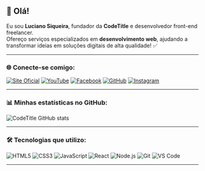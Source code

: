## 👋 Olá! 
Eu sou **Luciano Siqueira**, fundador da **CodeTítle** e desenvolvedor front-end freelancer.  
Ofereço serviços especializados em **desenvolvimento web**, ajudando a transformar ideias em soluções digitais de alta qualidade! ✅  

---

### 🌐 Conecte-se comigo:
[![Site Oficial](https://img.shields.io/website-up-down-green-red/http/cv.lbesson.qc.to.svg)](https://codetitle.github.io/site)
[![YouTube](https://img.shields.io/badge/YouTube-FF0000?style=for-the-badge&logo=youtube&logoColor=white)](https://www.youtube.com/@eurogamesroleplay)
[![Facebook](https://img.shields.io/badge/Facebook-1877F2?style=for-the-badge&logo=facebook&logoColor=white)](https://www.facebook.com/eurogamesroleplay)
[![GitHub](https://img.shields.io/badge/GitHub-100000?style=for-the-badge&logo=github&logoColor=white)](https://github.com/codetitle)
[![Instagram](https://img.shields.io/badge/Instagram-E4405F?style=for-the-badge&logo=instagram&logoColor=white)](https://www.instagram.com/eurogamesroleplay)

---

### 📊 Minhas estatísticas no GitHub:
![CodeTítle GitHub stats](https://github-readme-stats.vercel.app/api?username=codetitle&show_icons=true&theme=dracula)

---

### 🛠️ Tecnologias que utilizo:
<!-- Ícones lado a lado -->
![HTML5](https://img.shields.io/badge/HTML5-E34F26?style=for-the-badge&logo=html5&logoColor=white)
![CSS3](https://img.shields.io/badge/CSS3-1572B6?style=for-the-badge&logo=css3&logoColor=white)
![JavaScript](https://img.shields.io/badge/JavaScript-F7DF1E?style=for-the-badge&logo=javascript&logoColor=black)
![React](https://img.shields.io/badge/React-61DAFB?style=for-the-badge&logo=react&logoColor=black)
![Node.js](https://img.shields.io/badge/Node.js-339933?style=for-the-badge&logo=nodedotjs&logoColor=white)
![Git](https://img.shields.io/badge/Git-F05032?style=for-the-badge&logo=git&logoColor=white)
![VS Code](https://img.shields.io/badge/VS%20Code-0078D4?style=for-the-badge&logo=visualstudiocode&logoColor=white)

---
